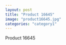 ```yaml
---
layout: post
title: "Product 16645"
image: "product16645.jpg"
categories: "category1"
---
```

Product 16645
